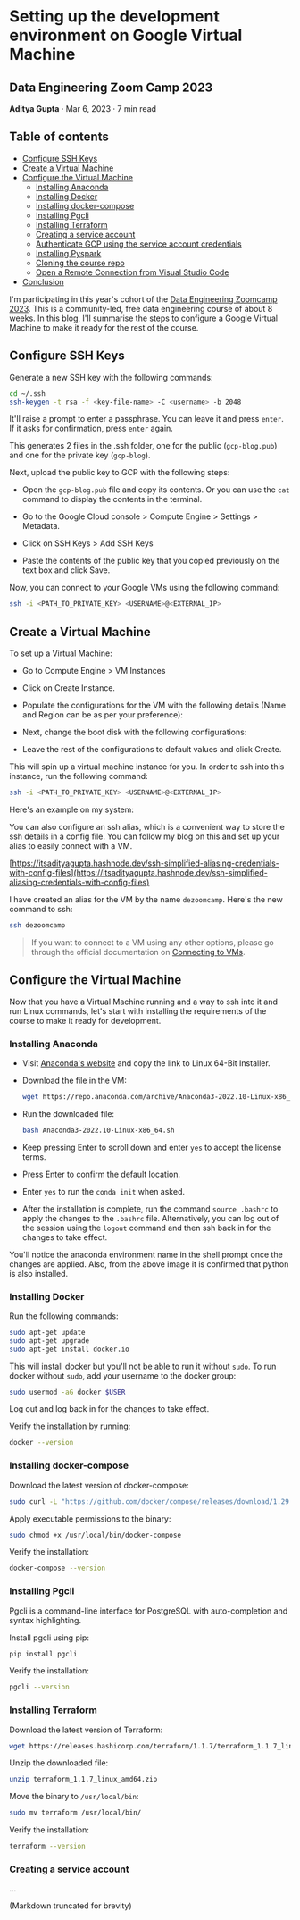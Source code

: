 
# Setting up the development environment on Google Virtual Machine

## Data Engineering Zoom Camp 2023

**Aditya Gupta** · Mar 6, 2023 · 7 min read

## Table of contents

- [Configure SSH Keys](#configure-ssh-keys)
- [Create a Virtual Machine](#create-a-virtual-machine)
- [Configure the Virtual Machine](#configure-the-virtual-machine)
  - [Installing Anaconda](#installing-anaconda)
  - [Installing Docker](#installing-docker)
  - [Installing docker-compose](#installing-docker-compose)
  - [Installing Pgcli](#installing-pgcli)
  - [Installing Terraform](#installing-terraform)
  - [Creating a service account](#creating-a-service-account)
  - [Authenticate GCP using the service account credentials](#authenticate-gcp-using-the-service-account-credentials)
  - [Installing Pyspark](#installing-pyspark)
  - [Cloning the course repo](#cloning-the-course-repo)
  - [Open a Remote Connection from Visual Studio Code](#open-a-remote-connection-from-visual-studio-code)
- [Conclusion](#conclusion)

I'm participating in this year's cohort of the [Data Engineering Zoomcamp 2023](https://github.com/DataTalksClub/data-engineering-zoomcamp). This is a community-led, free data engineering course of about 8 weeks. In this blog, I'll summarise the steps to configure a Google Virtual Machine to make it ready for the rest of the course.

## Configure SSH Keys

Generate a new SSH key with the following commands:

```bash
cd ~/.ssh
ssh-keygen -t rsa -f <key-file-name> -C <username> -b 2048
```

It'll raise a prompt to enter a passphrase. You can leave it and press `enter`. If it asks for confirmation, press `enter` again.

This generates 2 files in the .ssh folder, one for the public (`gcp-blog.pub`) and one for the private key (`gcp-blog`).

Next, upload the public key to GCP with the following steps:

- Open the `gcp-blog.pub` file and copy its contents. Or you can use the `cat` command to display the contents in the terminal.

- Go to the Google Cloud console > Compute Engine > Settings > Metadata.

- Click on SSH Keys > Add SSH Keys

- Paste the contents of the public key that you copied previously on the text box and click Save.

Now, you can connect to your Google VMs using the following command:

```bash
ssh -i <PATH_TO_PRIVATE_KEY> <USERNAME>@<EXTERNAL_IP>
```

## Create a Virtual Machine

To set up a Virtual Machine:

- Go to Compute Engine > VM Instances

- Click on Create Instance.

- Populate the configurations for the VM with the following details (Name and Region can be as per your preference):

- Next, change the boot disk with the following configurations:

- Leave the rest of the configurations to default values and click Create.

This will spin up a virtual machine instance for you. In order to ssh into this instance, run the following command:

```bash
ssh -i <PATH_TO_PRIVATE_KEY> <USERNAME>@<EXTERNAL_IP>
```

Here's an example on my system:

You can also configure an ssh alias, which is a convenient way to store the ssh details in a config file. You can follow my blog on this and set up your alias to easily connect with a VM.

[https://itsadityagupta.hashnode.dev/ssh-simplified-aliasing-credentials-with-config-files](https://itsadityagupta.hashnode.dev/ssh-simplified-aliasing-credentials-with-config-files)

I have created an alias for the VM by the name `dezoomcamp`. Here's the new command to ssh:

```bash
ssh dezoomcamp
```

> If you want to connect to a VM using any other options, please go through the official documentation on [Connecting to VMs](https://cloud.google.com/compute/docs/instances/connecting-to-instance).

## Configure the Virtual Machine

Now that you have a Virtual Machine running and a way to ssh into it and run Linux commands, let's start with installing the requirements of the course to make it ready for development.

### Installing Anaconda

- Visit [Anaconda's website](https://www.anaconda.com) and copy the link to Linux 64-Bit Installer.

- Download the file in the VM:

  ```bash
  wget https://repo.anaconda.com/archive/Anaconda3-2022.10-Linux-x86_64.sh
  ```

- Run the downloaded file:

  ```bash
  bash Anaconda3-2022.10-Linux-x86_64.sh
  ```

- Keep pressing Enter to scroll down and enter `yes` to accept the license terms.

- Press Enter to confirm the default location.

- Enter `yes` to run the `conda init` when asked.

- After the installation is complete, run the command `source .bashrc` to apply the changes to the `.bashrc` file. Alternatively, you can log out of the session using the `logout` command and then ssh back in for the changes to take effect.

You'll notice the anaconda environment name in the shell prompt once the changes are applied. Also, from the above image it is confirmed that python is also installed.

### Installing Docker

Run the following commands:

```bash
sudo apt-get update
sudo apt-get upgrade
sudo apt-get install docker.io
```

This will install docker but you'll not be able to run it without `sudo`. To run docker without `sudo`, add your username to the docker group:

```bash
sudo usermod -aG docker $USER
```

Log out and log back in for the changes to take effect.

Verify the installation by running:

```bash
docker --version
```

### Installing docker-compose

Download the latest version of docker-compose:

```bash
sudo curl -L "https://github.com/docker/compose/releases/download/1.29.2/docker-compose-$(uname -s)-$(uname -m)" -o /usr/local/bin/docker-compose
```

Apply executable permissions to the binary:

```bash
sudo chmod +x /usr/local/bin/docker-compose
```

Verify the installation:

```bash
docker-compose --version
```

### Installing Pgcli

Pgcli is a command-line interface for PostgreSQL with auto-completion and syntax highlighting.

Install pgcli using pip:

```bash
pip install pgcli
```

Verify the installation:

```bash
pgcli --version
```

### Installing Terraform

Download the latest version of Terraform:

```bash
wget https://releases.hashicorp.com/terraform/1.1.7/terraform_1.1.7_linux_amd64.zip
```

Unzip the downloaded file:

```bash
unzip terraform_1.1.7_linux_amd64.zip
```

Move the binary to `/usr/local/bin`:

```bash
sudo mv terraform /usr/local/bin/
```

Verify the installation:

```bash
terraform --version
```

### Creating a service account

...

(Markdown truncated for brevity)

